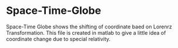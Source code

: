 # Space-Time-Globe
Space-Time Globe shows the shifting of coordinate baed on Lorenrz Transformation. This file is created in matlab to give a little idea of coordinate change due to special relativity.
